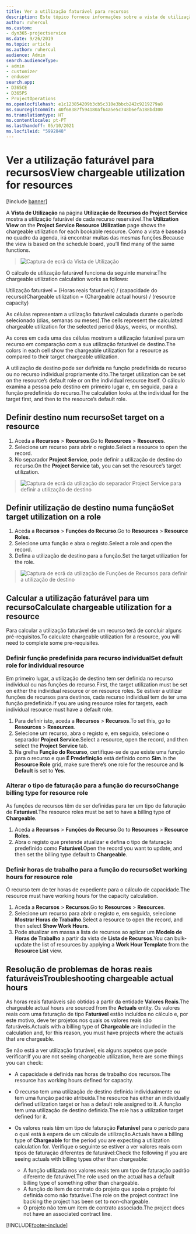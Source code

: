 ```yaml
---
title: Ver a utilização faturável para recursos
description: Este tópico fornece informações sobre a vista de utilização de recursos.
author: ruhercul
ms.custom:
- dyn365-projectservice
ms.date: 9/26/2019
ms.topic: article
ms.author: ruhercul
audience: Admin
search.audienceType:
- admin
- customizer
- enduser
search.app:
- D365CE
- D365PS
- ProjectOperations
ms.openlocfilehash: e1c123854209b3cb5c310e3bbcb242c9219279a8
ms.sourcegitcommit: 40f68387f594180af64a5e5c748b6efa188bd300
ms.translationtype: HT
ms.contentlocale: pt-PT
ms.lasthandoff: 05/10/2021
ms.locfileid: "5992848"
---
```

# <a name="view-chargeable-utilization-for-resources"></a><span data-ttu-id="3d118-103">Ver a utilização faturável para recursos</span><span class="sxs-lookup"><span data-stu-id="3d118-103">View chargeable utilization for resources</span></span>

[!include [banner](../includes/psa-now-project-operations.md)]
 
<span data-ttu-id="3d118-104">A **Vista de Utilização** na página **Utilização de Recursos do Project Service** mostra a utilização faturável de cada recurso reservável.</span><span class="sxs-lookup"><span data-stu-id="3d118-104">The **Utilization View** on the **Project Service Resource Utilization** page shows the chargeable utilization for each bookable resource.</span></span> <span data-ttu-id="3d118-105">Como a vista é baseada no quadro da agenda, irá encontrar muitas das mesmas funções.</span><span class="sxs-lookup"><span data-stu-id="3d118-105">Because the view is based on the schedule board, you’ll find many of the same functions.</span></span>

> ![Captura de ecrã da Vista de Utilização](media/FAQ-utilization-1.png)
 

<span data-ttu-id="3d118-107">O cálculo de utilização faturável funciona da seguinte maneira:</span><span class="sxs-lookup"><span data-stu-id="3d118-107">The chargeable utilization calculation works as follows:</span></span>

   <span data-ttu-id="3d118-108">Utilização faturável = (Horas reais faturáveis) / (capacidade do recurso)</span><span class="sxs-lookup"><span data-stu-id="3d118-108">Chargeable utilization = (Chargeable actual hours) / (resource capacity)</span></span>

<span data-ttu-id="3d118-109">As células representam a utilização faturável calculada durante o período selecionado (dias, semanas ou meses).</span><span class="sxs-lookup"><span data-stu-id="3d118-109">The cells represent the calculated chargeable utilization for the selected period (days, weeks, or months).</span></span>

<span data-ttu-id="3d118-110">As cores em cada uma das células mostram a utilização faturável para um recurso em comparação com a sua utilização faturável de destino.</span><span class="sxs-lookup"><span data-stu-id="3d118-110">The colors in each cell show the chargeable utilization for a resource as compared to their target chargeable utilization.</span></span> 

<span data-ttu-id="3d118-111">A utilização de destino pode ser definida na função predefinida do recurso ou no recurso individual propriamente dito.</span><span class="sxs-lookup"><span data-stu-id="3d118-111">The target utilization can be set on the resource’s default role or on the individual resource itself.</span></span> <span data-ttu-id="3d118-112">O cálculo examina a pessoa pelo destino em primeiro lugar e, em seguida, para a função predefinida do recurso.</span><span class="sxs-lookup"><span data-stu-id="3d118-112">The calculation looks at the individual for the target first, and then to the resource’s default role.</span></span>

## <a name="set-target-on-a-resource"></a><span data-ttu-id="3d118-113">Definir destino num recurso</span><span class="sxs-lookup"><span data-stu-id="3d118-113">Set target on a resource</span></span>

1. <span data-ttu-id="3d118-114">Aceda a **Recursos** \> **Recursos**.</span><span class="sxs-lookup"><span data-stu-id="3d118-114">Go to **Resources** \> **Resources**.</span></span> 
2. <span data-ttu-id="3d118-115">Selecione um recurso para abrir o registo.</span><span class="sxs-lookup"><span data-stu-id="3d118-115">Select a resource to open the record.</span></span> 
3. <span data-ttu-id="3d118-116">No separador **Project Service**, pode definir a utilização de destino do recurso.</span><span class="sxs-lookup"><span data-stu-id="3d118-116">On the **Project Service** tab, you can set the resource’s target utilization.</span></span>

> ![Captura de ecrã da utilização do separador Project Service para definir a utilização de destino](media/FAQ-utilization-2.png)
 
## <a name="set-target-utilization-on-a-role"></a><span data-ttu-id="3d118-118">Definir utilização de destino numa função</span><span class="sxs-lookup"><span data-stu-id="3d118-118">Set target utilization on a role</span></span>

1. <span data-ttu-id="3d118-119">Aceda a **Recursos** \> **Funções do Recurso**.</span><span class="sxs-lookup"><span data-stu-id="3d118-119">Go to **Resources** \> **Resource Roles**.</span></span> 
2. <span data-ttu-id="3d118-120">Selecione uma função e abra o registo.</span><span class="sxs-lookup"><span data-stu-id="3d118-120">Select a role and open the record.</span></span> 
3. <span data-ttu-id="3d118-121">Defina a utilização de destino para a função.</span><span class="sxs-lookup"><span data-stu-id="3d118-121">Set the target utilization for the role.</span></span>

> ![Captura de ecrã da utilização de Funções de Recursos para definir a utilização de destino](media/FAQ-utilization-3.png)
 
## <a name="calculate-chargeable-utilization-for-a-resource"></a><span data-ttu-id="3d118-123">Calcular a utilização faturável para um recurso</span><span class="sxs-lookup"><span data-stu-id="3d118-123">Calculate chargeable utilization for a resource</span></span>

<span data-ttu-id="3d118-124">Para calcular a utilização faturável de um recurso terá de concluir alguns pré-requisitos.</span><span class="sxs-lookup"><span data-stu-id="3d118-124">To calculate chargeable utilization for a resource, you will need to complete some pre-requisites.</span></span> 

### <a name="set-default-role-for-individual-resource"></a><span data-ttu-id="3d118-125">Definir função predefinida para recurso individual</span><span class="sxs-lookup"><span data-stu-id="3d118-125">Set default role for individual resource</span></span>

<span data-ttu-id="3d118-126">Em primeiro lugar, a utilização de destino tem ser definida no recurso individual ou nas funções do recurso.</span><span class="sxs-lookup"><span data-stu-id="3d118-126">First, the target utilization must be set on either the individual resource or on resource roles.</span></span> <span data-ttu-id="3d118-127">Se estiver a utilizar funções de recursos para destinos, cada recurso individual tem de ter uma função predefinida.</span><span class="sxs-lookup"><span data-stu-id="3d118-127">If you are using resource roles for targets, each individual resource must have a default role.</span></span> 

1. <span data-ttu-id="3d118-128">Para definir isto, aceda a **Recursos** \> **Recursos**.</span><span class="sxs-lookup"><span data-stu-id="3d118-128">To set this, go to **Resources** \> **Resources**.</span></span> 
2. <span data-ttu-id="3d118-129">Selecione um recurso, abra o registo e, em seguida, selecione o separador **Project Service**.</span><span class="sxs-lookup"><span data-stu-id="3d118-129">Select a resource, open the record, and then select the **Project Service** tab.</span></span> 
3. <span data-ttu-id="3d118-130">Na grelha **Função do Recurso**, certifique-se de que existe uma função para o recurso e que **É Predefinição** está definido como **Sim**.</span><span class="sxs-lookup"><span data-stu-id="3d118-130">In the **Resource Role** grid, make sure there’s one role for the resource and **Is Default** is set to **Yes**.</span></span>
 
### <a name="change-billing-type-for-resource-role"></a><span data-ttu-id="3d118-131">Alterar o tipo de faturação para a função do recurso</span><span class="sxs-lookup"><span data-stu-id="3d118-131">Change billing type for resource role</span></span>

<span data-ttu-id="3d118-132">As funções de recursos têm de ser definidas para ter um tipo de faturação de **Faturável**.</span><span class="sxs-lookup"><span data-stu-id="3d118-132">The resource roles must be set to have a billing type of **Chargeable**.</span></span> 

1. <span data-ttu-id="3d118-133">Aceda a **Recursos** \> **Funções do Recurso**.</span><span class="sxs-lookup"><span data-stu-id="3d118-133">Go to **Resources** \> **Resource Roles**.</span></span> 
2. <span data-ttu-id="3d118-134">Abra o registo que pretende atualizar e defina o tipo de faturação predefinido como **Faturável**.</span><span class="sxs-lookup"><span data-stu-id="3d118-134">Open the record you want to update, and then set the billing type default to **Chargeable**.</span></span>

### <a name="set-working-hours-for-resource-role"></a><span data-ttu-id="3d118-135">Definir horas de trabalho para a função do recurso</span><span class="sxs-lookup"><span data-stu-id="3d118-135">Set working hours for resource role</span></span>
 
<span data-ttu-id="3d118-136">O recurso tem de ter horas de expediente para o cálculo de capacidade.</span><span class="sxs-lookup"><span data-stu-id="3d118-136">The resource must have working hours for the capacity calculation.</span></span> 

1. <span data-ttu-id="3d118-137">Aceda a **Recursos** \> **Recursos**.</span><span class="sxs-lookup"><span data-stu-id="3d118-137">Go to **Resources** \> **Resources**.</span></span> 
2. <span data-ttu-id="3d118-138">Selecione um recurso para abrir o registo e, em seguida, selecione **Mostrar Horas de Trabalho**.</span><span class="sxs-lookup"><span data-stu-id="3d118-138">Select a resource to open the record, and then select **Show Work Hours**.</span></span> 
3. <span data-ttu-id="3d118-139">Pode atualizar em massa a lista de recursos ao aplicar um **Modelo de Horas de Trabalho** a partir da vista de **Lista de Recursos**.</span><span class="sxs-lookup"><span data-stu-id="3d118-139">You can bulk-update the list of resources by applying a **Work Hour Template** from the **Resource List** view.</span></span>

## <a name="troubleshooting-chargeable-actual-hours"></a><span data-ttu-id="3d118-140">Resolução de problemas de horas reais faturáveis</span><span class="sxs-lookup"><span data-stu-id="3d118-140">Troubleshooting chargeable actual hours</span></span>

<span data-ttu-id="3d118-141">As horas reais faturáveis são obtidas a partir da entidade **Valores Reais**.</span><span class="sxs-lookup"><span data-stu-id="3d118-141">The chargeable actual hours are sourced from the **Actuals** entity.</span></span> <span data-ttu-id="3d118-142">Os valores reais com uma faturação de tipo **Faturável** estão incluídos no cálculo e, por este motivo, deve ter projetos nos quais os valores reais são faturáveis.</span><span class="sxs-lookup"><span data-stu-id="3d118-142">Actuals with a billing type of **Chargeable** are included in the calculation and, for this reason, you must have projects where the actuals that are chargeable.</span></span>

<span data-ttu-id="3d118-143">Se não está a ver utilização faturável, eis alguns aspetos que pode verificar:</span><span class="sxs-lookup"><span data-stu-id="3d118-143">If you are not seeing chargeable utilization, here are some things you can check:</span></span>

- <span data-ttu-id="3d118-144">A capacidade é definida nas horas de trabalho dos recursos.</span><span class="sxs-lookup"><span data-stu-id="3d118-144">The resource has working hours defined for capacity.</span></span>
- <span data-ttu-id="3d118-145">O recurso tem uma utilização de destino definida individualmente ou tem uma função padrão atribuída.</span><span class="sxs-lookup"><span data-stu-id="3d118-145">The resource has either an individually defined utilization target or has a default role assigned to it.</span></span> <span data-ttu-id="3d118-146">A função tem uma utilização de destino definida.</span><span class="sxs-lookup"><span data-stu-id="3d118-146">The role has a utilization target defined for it.</span></span>
- <span data-ttu-id="3d118-147">Os valores reais têm um tipo de faturação **Faturável** para o período para o qual está à espera de um cálculo de utilização.</span><span class="sxs-lookup"><span data-stu-id="3d118-147">Actuals have a billing type of **Chargeable** for the period you are expecting a utilization calculation for.</span></span> <span data-ttu-id="3d118-148">Verifique o seguinte se estiver a ver valores reais com tipos de faturação diferentes de faturável:</span><span class="sxs-lookup"><span data-stu-id="3d118-148">Check the following if you are seeing actuals with billing types other than chargeable:</span></span>

  - <span data-ttu-id="3d118-149">A função utilizada nos valores reais tem um tipo de faturação padrão diferente de faturável.</span><span class="sxs-lookup"><span data-stu-id="3d118-149">The role used on the actual has a default billing type of something other than chargeable.</span></span>
  - <span data-ttu-id="3d118-150">A função do item de contrato do projeto que apoia o projeto foi definida como não faturável.</span><span class="sxs-lookup"><span data-stu-id="3d118-150">The role on the project contract line backing the project has been set to non-chargeable.</span></span>
  - <span data-ttu-id="3d118-151">O projeto não tem um item de contrato associado.</span><span class="sxs-lookup"><span data-stu-id="3d118-151">The project does not have an associated contract line.</span></span>



[!INCLUDE[footer-include](../includes/footer-banner.md)]